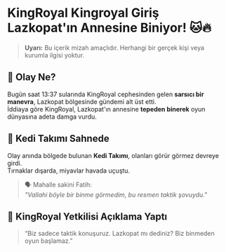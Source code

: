 # KingRoyal Kingroyal Giriş Lazkopat'ın Annesine Biniyor! 🐱🔥

> **Uyarı:** Bu içerik mizah amaçlıdır. Herhangi bir gerçek kişi veya kurumla ilgisi yoktur.

## 🎯 Olay Ne?

Bugün saat 13:37 sularında KingRoyal cephesinden gelen **sarsıcı bir manevra**, Lazkopat bölgesinde gündemi alt üst etti.  
İddiaya göre KingRoyal, Lazkopat'ın annesine **tepeden binerek** oyun dünyasına adeta damga vurdu.

## 🐾 Kedi Takımı Sahnede

Olay anında bölgede bulunan **Kedi Takımı**, olanları görür görmez devreye girdi.  
Tırnaklar dışarda, miyavlar havada uçuştu.  

> 🗣 Mahalle sakini Fatih:  
> _"Vallahi böyle bir binme görmedim, bu resmen taktik şovuydu."_  

## 📣 KingRoyal Yetkilisi Açıklama Yaptı

> “Biz sadece taktik konuşuruz. Lazkopat mı dediniz? Biz binmeden oyun başlamaz.”
